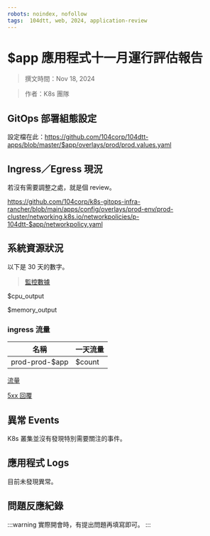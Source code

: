 ```yaml
---
robots: noindex, nofollow
tags:  104dtt, web, 2024, application-review
---
```


# $app 應用程式十一月運行評估報告

> 撰文時間：Nov 18, 2024

> 作者：K8s 團隊

## GitOps 部署組態設定

設定檔在此：https://github.com/104corp/104dtt-apps/blob/master/$app/overlays/prod/prod.values.yaml

## Ingress／Egress 現況

若沒有需要調整之處，就是個 review。

https://github.com/104corp/k8s-gitops-infra-rancher/blob/main/apps/config/overlays/prod-env/prod-cluster/networking.k8s.io/networkpolicies/p-104dtt-$app/networkpolicy.yaml

## 系統資源狀況
以下是 30 天的數字。
> [監控數據](https://grafana.apps.k8s.104dc.com/k8s/clusters/c-m-vpjqbm2z/api/v1/namespaces/cattle-monitoring-system/services/http:rancher-monitoring-grafana:80/proxy/d/a164a7f0339f99e89cea5cb47e9be617/kubernetes-compute-resources-workload?orgId=1&from=now-7d&to=now&var-datasource=Prometheus&var-cluster=&var-namespace=p-104dtt-$app&var-type=deployment&var-workload=prod-prod-$app-web)

$cpu_output

$memory_output

### ingress 流量


| 名稱 | 一天流量 |
| --- | --- |
| prod-prod-$app    |  $count   |


[流量](http://k8s-kibana.104dc.com/app/discover#/?notFound=search&notFoundMessage=Could%20not%20locate%20that%20search%20(id:%203346b2ae-c01e-4180-9d21-9e397fce8fb3)&_g=(filters:!(),refreshInterval:(pause:!t,value:0),time:(from:now-7d,to:now))&_a=(columns:!(kubernetes.namespace_name,structured.apache.status,structured.nginx.vhost),filters:!(('$state':(store:appState),meta:(alias:!n,disabled:!f,index:bdd7ca00-09c0-11ed-aff1-ed02e57ef4e4,key:kubernetes.namespace_name,negate:!f,params:(query:ingress-nginx),type:phrase),query:(match_phrase:(kubernetes.namespace_name:ingress-nginx))),('$state':(store:appState),meta:(alias:!n,disabled:!f,index:bdd7ca00-09c0-11ed-aff1-ed02e57ef4e4,key:structured.nginx.vhost,negate:!f,params:(query:$app.104.com.tw),type:phrase),query:(match_phrase:(structured.nginx.vhost:$app.104.com.tw)))),index:bdd7ca00-09c0-11ed-aff1-ed02e57ef4e4,interval:auto,query:(language:kuery,query:''),sort:!(!(time,desc))))


[5xx 回覆](http://k8s-kibana.104dc.com/app/discover#/?notFound=search&notFoundMessage=Could%20not%20locate%20that%20search%20(id:%203346b2ae-c01e-4180-9d21-9e397fce8fb3)&_g=(filters:!(),refreshInterval:(pause:!t,value:0),time:(from:now-7d,to:now))&_a=(columns:!(kubernetes.namespace_name,structured.apache.status,structured.nginx.vhost),filters:!(('$state':(store:appState),meta:(alias:!n,disabled:!f,index:bdd7ca00-09c0-11ed-aff1-ed02e57ef4e4,key:kubernetes.namespace_name,negate:!f,params:(query:ingress-nginx),type:phrase),query:(match_phrase:(kubernetes.namespace_name:ingress-nginx))),('$state':(store:appState),meta:(alias:!n,disabled:!f,index:bdd7ca00-09c0-11ed-aff1-ed02e57ef4e4,key:structured.nginx.vhost,negate:!f,params:(query:$app.104.com.tw),type:phrase),query:(match_phrase:(structured.nginx.vhost:$app.104.com.tw))),('$state':(store:appState),meta:(alias:!n,disabled:!f,index:bdd7ca00-09c0-11ed-aff1-ed02e57ef4e4,key:structured.nginx.status,negate:!f,params:!('500','502','503','504'),type:phrases),query:(bool:(minimum_should_match:1,should:!((match_phrase:(structured.nginx.status:'500')),(match_phrase:(structured.nginx.status:'502')),(match_phrase:(structured.nginx.status:'503')),(match_phrase:(structured.nginx.status:'504'))))))),index:bdd7ca00-09c0-11ed-aff1-ed02e57ef4e4,interval:auto,query:(language:kuery,query:''),sort:!(!(time,desc))))

## 異常 Events

K8s 叢集並沒有發現特別需要關注的事件。

## 應用程式 Logs

目前未發現異常。

## 問題反應紀錄

:::warning
實際開會時，有提出問題再填寫即可。
:::